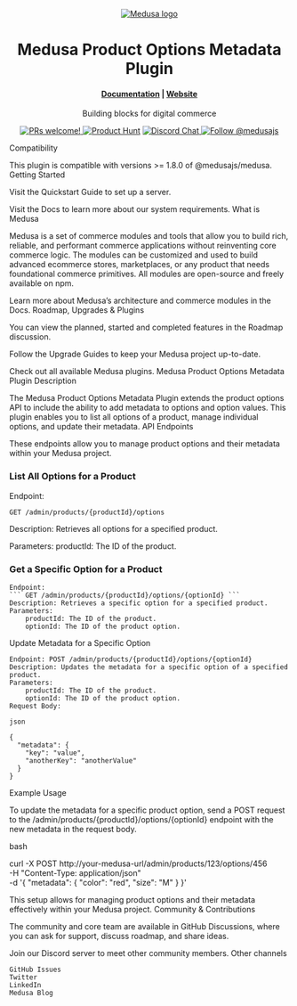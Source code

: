 <p align="center">
  <a href="https://www.medusajs.com">
  <picture>
    <source media="(prefers-color-scheme: dark)" srcset="https://user-images.githubusercontent.com/59018053/229103275-b5e482bb-4601-46e6-8142-244f531cebdb.svg">
    <source media="(prefers-color-scheme: light)" srcset="https://user-images.githubusercontent.com/59018053/229103726-e5b529a3-9b3f-4970-8a1f-c6af37f087bf.svg">
    <img alt="Medusa logo" src="https://user-images.githubusercontent.com/59018053/229103726-e5b529a3-9b3f-4970-8a1f-c6af37f087bf.svg">
    </picture>
  </a>
</p>
<h1 align="center">
  Medusa Product Options Metadata Plugin
</h1>
<h4 align="center">
  <a href="https://docs.medusajs.com">Documentation</a> |
  <a href="https://www.medusajs.com">Website</a>
</h4>
<p align="center">
  Building blocks for digital commerce
</p>
<p align="center">
  <a href="https://github.com/medusajs/medusa/blob/master/CONTRIBUTING.md">
    <img src="https://img.shields.io/badge/PRs-welcome-brightgreen.svg?style=flat" alt="PRs welcome!" />
  </a>
    <a href="https://www.producthunt.com/posts/medusa"><img src="https://img.shields.io/badge/Product%20Hunt-%231%20Product%20of%20the%20Day-%23DA552E" alt="Product Hunt"></a>
  <a href="https://discord.gg/xpCwq3Kfn8">
    <img src="https://img.shields.io/badge/chat-on%20discord-7289DA.svg" alt="Discord Chat" />
  </a>
  <a href="https://twitter.com/intent/follow?screen_name=medusajs">
    <img src="https://img.shields.io/twitter/follow/medusajs.svg?label=Follow%20@medusajs" alt="Follow @medusajs" />
  </a>
</p>
Compatibility

This plugin is compatible with versions >= 1.8.0 of @medusajs/medusa.
Getting Started

Visit the Quickstart Guide to set up a server.

Visit the Docs to learn more about our system requirements.
What is Medusa

Medusa is a set of commerce modules and tools that allow you to build rich, reliable, and performant commerce applications without reinventing core commerce logic. The modules can be customized and used to build advanced ecommerce stores, marketplaces, or any product that needs foundational commerce primitives. All modules are open-source and freely available on npm.

Learn more about Medusa’s architecture and commerce modules in the Docs.
Roadmap, Upgrades & Plugins

You can view the planned, started and completed features in the Roadmap discussion.

Follow the Upgrade Guides to keep your Medusa project up-to-date.

Check out all available Medusa plugins.
Medusa Product Options Metadata Plugin
Description

The Medusa Product Options Metadata Plugin extends the product options API to include the ability to add metadata to options and option values. This plugin enables you to list all options of a product, manage individual options, and update their metadata.
API Endpoints

These endpoints allow you to manage product options and their metadata within your Medusa project.

### List All Options for a Product

Endpoint: 

	GET /admin/products/{productId}/options

Description: Retrieves all options for a specified product.

Parameters:
    productId: The ID of the product.

### Get a Specific Option for a Product

    Endpoint: 
	``` GET /admin/products/{productId}/options/{optionId} ```
    Description: Retrieves a specific option for a specified product.
    Parameters:
        productId: The ID of the product.
        optionId: The ID of the product option.

Update Metadata for a Specific Option

    Endpoint: POST /admin/products/{productId}/options/{optionId}
    Description: Updates the metadata for a specific option of a specified product.
    Parameters:
        productId: The ID of the product.
        optionId: The ID of the product option.
    Request Body:

    json

    {
      "metadata": {
        "key": "value",
        "anotherKey": "anotherValue"
      }
    }

Example Usage

To update the metadata for a specific product option, send a POST request to the /admin/products/{productId}/options/{optionId} endpoint with the new metadata in the request body.

bash

curl -X POST http://your-medusa-url/admin/products/123/options/456 \
-H "Content-Type: application/json" \
-d '{
  "metadata": {
    "color": "red",
    "size": "M"
  }
}'

This setup allows for managing product options and their metadata effectively within your Medusa project.
Community & Contributions

The community and core team are available in GitHub Discussions, where you can ask for support, discuss roadmap, and share ideas.

Join our Discord server to meet other community members.
Other channels

    GitHub Issues
    Twitter
    LinkedIn
    Medusa Blog
